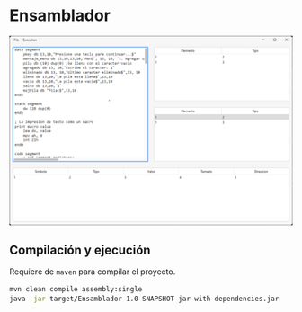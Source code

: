 # Ensamblador

![Ensamblador](Preview_01.png)

## Compilación y ejecución
Requiere de `maven` para compilar el proyecto.

```bash
mvn clean compile assembly:single
java -jar target/Ensamblador-1.0-SNAPSHOT-jar-with-dependencies.jar
```